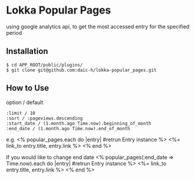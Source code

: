 # Lokka Popular Pages

using google analytics api, to get the most accessed entry for the specified period

## Installation

    $ cd APP_ROOT/public/plugins/
    $ git clone git@github.com:daic-h/lokka-popular_pages.git

## How to Use

 option / default

    :limit / 10
    :sort / :pageviews.descending
    :start_date / (1.month.ago Time.now).beginning_of_month
    :end_date / (1.month.ago Time.now).end_of_month

e.g.
    <% popular_pages.each do |entry| #retrun Entry instance %>
      <%= link_to entry.title, entry.link %>
    <% end %>

If you would like to change end date
    <% popular_pages(:end_date => Time.now).each do |entry| #retrun Entry instance %>
      <%= link_to entry.title, entry.link %>
    <% end %>


